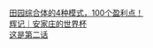   
[田园综合体的4种模式，100个盈利点！](http://www.dianyue.me/archives/138/a9lq9viynnmz5lg3/)  
[辉记｜安家庄的世界杯](http://www.dianyue.me/archives/602/m03txptupb8lncwn/)  
[这是第二话](http://www.dianyue.me/archives/659/wbamn6pmmz2n8ib6/)